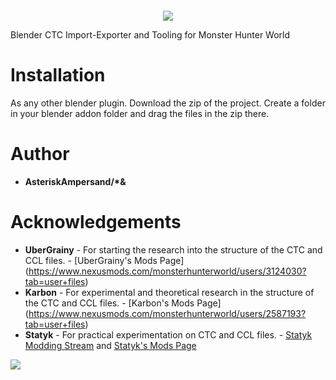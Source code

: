 ![]()
<p align="center">
  <img src="https://cdn.discordapp.com/attachments/521438182311460879/642999634750603274/CTC-Editor.fw.png">
</p>
Blender CTC Import-Exporter and Tooling for Monster Hunter World

# Installation  
As any other blender plugin. Download the zip of the project. Create a folder in your blender addon folder and drag the files in the zip there.

# Author
* **AsteriskAmpersand/\*&**

# Acknowledgements
* **UberGrainy** - For starting the research into the structure of the CTC and CCL files. - [UberGrainy's Mods Page] (https://www.nexusmods.com/monsterhunterworld/users/3124030?tab=user+files)
* **Karbon** - For experimental and theoretical research in the structure of the CTC and CCL files. - [Karbon's Mods Page] (https://www.nexusmods.com/monsterhunterworld/users/2587193?tab=user+files)
* **Statyk** - For practical experimentation on CTC and CCL files. - [Statyk Modding Stream](https://www.twitch.tv/zstatykz) and [Statyk's Mods Page](https://www.nexusmods.com/monsterhunterworld/users/58005106?tab=user+files)

![](https://cdn.discordapp.com/attachments/521438182311460879/642991117901758465/unknown.png)
